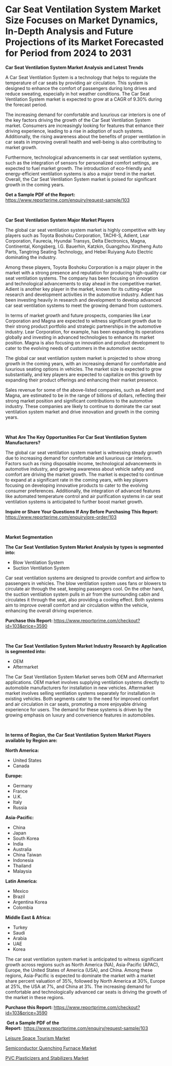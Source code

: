 <p><h1>Car Seat Ventilation System Market Size Focuses on Market Dynamics, In-Depth Analysis and Future Projections of its Market Forecasted for Period from 2024 to 2031</h1></p><p><strong>Car Seat Ventilation System Market Analysis and Latest Trends</strong></p>
<p><p>A Car Seat Ventilation System is a technology that helps to regulate the temperature of car seats by providing air circulation. This system is designed to enhance the comfort of passengers during long drives and reduce sweating, especially in hot weather conditions. The Car Seat Ventilation System market is expected to grow at a CAGR of 9.30% during the forecast period.</p><p>The increasing demand for comfortable and luxurious car interiors is one of the key factors driving the growth of the Car Seat Ventilation System market. Consumers are increasingly looking for features that enhance their driving experience, leading to a rise in adoption of such systems. Additionally, the rising awareness about the benefits of proper ventilation in car seats in improving overall health and well-being is also contributing to market growth.</p><p>Furthermore, technological advancements in car seat ventilation systems, such as the integration of sensors for personalized comfort settings, are expected to fuel market growth. The introduction of eco-friendly and energy-efficient ventilation systems is also a major trend in the market. Overall, the Car Seat Ventilation System market is poised for significant growth in the coming years.</p></p>
<p><strong>Get a Sample PDF of the Report:&nbsp;</strong> <a href="https://www.reportprime.com/enquiry/request-sample/103">https://www.reportprime.com/enquiry/request-sample/103</a></p>
<p>&nbsp;</p>
<p><strong>Car Seat Ventilation System Major Market Players</strong></p>
<p><p>The global car seat ventilation system market is highly competitive with key players such as Toyota Boshoku Corporation, TACHI-S, Adient, Lear Corporation, Faurecia, Hyundai Transys, Delta Electronics, Magna, Continental, Kongsberg, I.G. Bauerhin, Katzkin, Guangzhou Xinzheng Auto Parts, Tangtring Seating Technology, and Hebei Ruiyang Auto Electric dominating the industry.</p><p>Among these players, Toyota Boshoku Corporation is a major player in the market with a strong presence and reputation for producing high-quality car seat ventilation systems. The company has been focusing on innovation and technological advancements to stay ahead in the competitive market. Adient is another key player in the market, known for its cutting-edge research and development activities in the automotive industry. Adient has been investing heavily in research and development to develop advanced car seat ventilation systems to meet the growing demand from customers.</p><p>In terms of market growth and future prospects, companies like Lear Corporation and Magna are expected to witness significant growth due to their strong product portfolio and strategic partnerships in the automotive industry. Lear Corporation, for example, has been expanding its operations globally and investing in advanced technologies to enhance its market position. Magna is also focusing on innovation and product development to cater to the evolving needs of customers in the automotive sector.</p><p>The global car seat ventilation system market is projected to show strong growth in the coming years, with an increasing demand for comfortable and luxurious seating options in vehicles. The market size is expected to grow substantially, and key players are expected to capitalize on this growth by expanding their product offerings and enhancing their market presence.</p><p>Sales revenue for some of the above-listed companies, such as Adient and Magna, are estimated to be in the range of billions of dollars, reflecting their strong market position and significant contributions to the automotive industry. These companies are likely to continue to dominate the car seat ventilation system market and drive innovation and growth in the coming years.</p></p>
<p>&nbsp;</p>
<p><strong>What Are The Key Opportunities For Car Seat Ventilation System Manufacturers?</strong></p>
<p><p>The global car seat ventilation system market is witnessing steady growth due to increasing demand for comfortable and luxurious car interiors. Factors such as rising disposable income, technological advancements in automotive industry, and growing awareness about vehicle safety and comfort are driving the market growth. The market is expected to continue to expand at a significant rate in the coming years, with key players focusing on developing innovative products to cater to the evolving consumer preferences. Additionally, the integration of advanced features like automated temperature control and air purification systems in car seat ventilation systems is anticipated to further boost market growth.</p></p>
<p><strong>Inquire or Share Your Questions If Any Before Purchasing This Report:</strong> <a href="https://www.reportprime.com/enquiry/pre-order/103">https://www.reportprime.com/enquiry/pre-order/103</a></p>
<p>&nbsp;</p>
<p><strong>Market Segmentation</strong></p>
<p><strong>The Car Seat Ventilation System Market Analysis by types is segmented into:</strong></p>
<p><ul><li>Blow Ventilation System</li><li>Suction Ventilation System</li></ul></p>
<p><p>Car seat ventilation systems are designed to provide comfort and airflow to passengers in vehicles. The blow ventilation system uses fans or blowers to circulate air through the seat, keeping passengers cool. On the other hand, the suction ventilation system pulls in air from the surrounding cabin and circulates it through the seat, also providing a cooling effect. Both systems aim to improve overall comfort and air circulation within the vehicle, enhancing the overall driving experience.</p></p>
<p><strong>Purchase this Report:&nbsp;</strong><a href="https://www.reportprime.com/checkout?id=103&price=3590">https://www.reportprime.com/checkout?id=103&price=3590</a></p>
<p>&nbsp;</p>
<p><strong>The Car Seat Ventilation System Market Industry Research by Application is segmented into:</strong></p>
<p><ul><li>OEM</li><li>Aftermarket</li></ul></p>
<p><p>The Car Seat Ventilation System Market serves both OEM and Aftermarket applications. OEM market involves supplying ventilation systems directly to automobile manufacturers for installation in new vehicles. Aftermarket market involves selling ventilation systems separately for installation in existing vehicles. Both segments cater to the need for improved comfort and air circulation in car seats, promoting a more enjoyable driving experience for users. The demand for these systems is driven by the growing emphasis on luxury and convenience features in automobiles.</p></p>
<p>&nbsp;</p>
<p><strong>In terms of Region, the Car Seat Ventilation System Market Players available by Region are:</strong></p>
<p>
    <p> <strong> North America: </strong>
        <ul>
            <li>United States</li>
            <li>Canada</li>
        </ul>
        </p> 
    <p> <strong> Europe: </strong>
        <ul>
            <li>Germany</li>
            <li>France</li>
            <li>U.K.</li>
            <li>Italy</li>
            <li>Russia</li>
        </ul>
        </p> 
    <p> <strong> Asia-Pacific: </strong>
        <ul>
            <li>China</li>
            <li>Japan</li>
            <li>South Korea</li>
            <li>India</li>
            <li>Australia</li>
            <li>China Taiwan</li>
            <li>Indonesia</li>
            <li>Thailand</li>
            <li>Malaysia</li>
        </ul>
        </p> 
    <p> <strong> Latin America: </strong>
        <ul>
            <li>Mexico</li>
            <li>Brazil</li>
            <li>Argentina Korea</li>
            <li>Colombia</li>
        </ul>
        </p> 
    <p> <strong> Middle East & Africa: </strong>
        <ul>
            <li>Turkey</li>
            <li>Saudi</li>
            <li>Arabia</li>
            <li>UAE</li>
            <li>Korea</li>
        </ul>
    </p>
    </p>
<p><p>The car seat ventilation system market is anticipated to witness significant growth across regions such as North America (NA), Asia-Pacific (APAC), Europe, the United States of America (USA), and China. Among these regions, Asia-Pacific is expected to dominate the market with a market share percent valuation of 35%, followed by North America at 30%, Europe at 25%, the USA at 7%, and China at 3%. The increasing demand for comfortable and technologically advanced car seats is driving the growth of the market in these regions.</p></p>
<p><strong>Purchase this Report: </strong><a href="https://www.reportprime.com/checkout?id=103&price=3590">https://www.reportprime.com/checkout?id=103&price=3590</a></p>
<p>&nbsp;<strong>Get a Sample PDF of the Report:&nbsp;&nbsp;</strong><a href="https://www.reportprime.com/enquiry/request-sample/103">https://www.reportprime.com/enquiry/request-sample/103</a></p>
<p><strong></strong></p>
<p><p><a href="https://view.publitas.com/reportprime-1/leisure-space-tourism-market-size-and-growth-market-segmentation-regional-and-country-breakdowns-and-market-trends-for-period-from-2023-2030/">Leisure Space Tourism Market</a></p><p><a href="https://view.publitas.com/reportprime-1/semiconductor-quenching-furnace-market-size-market-share-and-global-market-analysis-report-2023-2030/">Semiconductor Quenching Furnace Market</a></p><p><a href="https://view.publitas.com/reportprime-1/pvc-plasticizers-and-stabilizers-market-size-share-trends-analysis-report-by-application-regional-outlook-competitive-strategies-and-segment-forecasts-2023-2030/">PVC Plasticizers and Stabilizers Market</a></p></p>